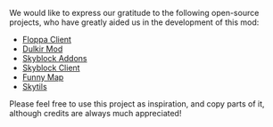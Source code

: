 We would like to express our gratitude to the following open-source projects, who have greatly aided us in the development of this mod:

- [Floppa Client](https://github.com/FloppaCoding/FloppaClient)
- [Dulkir Mod](https://github.com/inglettronald/DulkirMod)
- [Skyblock Addons](https://github.com/BiscuitDevelopment/SkyblockAddons)
- [Skyblock Client](https://github.com/Harry282/Skyblock-Client)
- [Funny Map](https://github.com/Harry282/FunnyMap)
- [Skytils](https://github.com/Skytils/SkytilsMod)

Please feel free to use this project as inspiration, and copy parts of it, although credits are always much appreciated!
